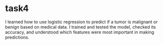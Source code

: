 # task4
I learned how to use logistic regression to predict if a tumor is malignant or benign based on medical data. I trained and tested the model, checked its accuracy, and understood which features were most important in making predictions.
